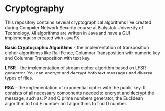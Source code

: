 # Cryptography
This repository contains several cryptographical algorithms I've created during Computer Network Security course at Bialystok University of Technology. All algorithms are written in Java and have a GUI implementation created with JavaFX.

**Basic Cryptographic Algorithms** - the implementation of transposition cipher algorithmss like Rail Fence, Columnar Transposition with numeric key and Columnar Transposition with text key.

**LFSR** - the implementation of stream cipher algorithm based on LFSR generator. You can encrypt and decrypt both text messages and diverse types of files.

**RSA** - the implementation of exponential cipher with the public key. It consists of all necessary components needed to encrypt and decrypt the message, such as: P and Q prime numbers generator, the Euclidean algorithm to find E number and algorithms to find D number.
